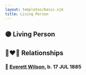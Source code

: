 ```yaml
---
layout: templates/basic.njk
title: Living Person
---
```

## 🟣 Living Person


## 👩‍❤️‍👨 Relationships

### 🔵 [Everett Wilson](/people/5/5482456), b. 17 JUL 1885
